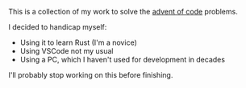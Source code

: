 This is a collection of my work to solve the [advent of code](https://adventofcode.com/2021) problems.

I decided to handicap myself:
- Using it to learn Rust (I'm a novice)
- Using VSCode not my usual
- Using a PC, which I haven't used for development in decades

I'll probably stop working on this before finishing.

